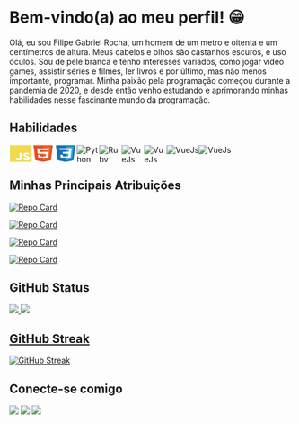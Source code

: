 # Bem-vindo(a) ao meu perfil! 😁
Olá, eu sou Filipe Gabriel Rocha, um homem de um metro e oitenta e um centímetros de altura. Meus cabelos e olhos são castanhos escuros, e uso óculos. Sou de pele branca e tenho interesses variados, como jogar video games, assistir séries e filmes, ler livros e por último, mas não menos importante, programar. Minha paixão pela programação começou durante a pandemia de 2020, e desde então venho estudando e aprimorando minhas habilidades nesse fascinante mundo da programação.

## Habilidades
<div style="display: flex"><br>
  <img align="center" alt="Js" height="30" width="40" src="https://raw.githubusercontent.com/devicons/devicon/master/icons/javascript/javascript-plain.svg">
  <img align="center" alt="HTML" height="30" width="40" src="https://raw.githubusercontent.com/devicons/devicon/master/icons/html5/html5-original.svg">
  <img align="center" alt="CSS" height="30" width="40" src="https://raw.githubusercontent.com/devicons/devicon/master/icons/css3/css3-original.svg">
  <img align="center" alt="Python" height="30" width="40" src="https://cdn.jsdelivr.net/gh/devicons/devicon/icons/python/python-original.svg" />
  <img align="center" alt="Ruby" height="30" width="40" src="https://cdn.jsdelivr.net/gh/devicons/devicon/icons/ruby/ruby-original.svg" />
  <img align="center" alt="VueJs" height="30" width="40" src="https://cdn.jsdelivr.net/gh/devicons/devicon/icons/vuejs/vuejs-original.svg" /> 
  <img align="center" alt="VueJs" height="30" width="40" src="https://cdn.jsdelivr.net/gh/devicons/devicon/icons/react/react-original.svg" />
 <img align="center" alt="VueJs" height="30" src="https://cdn.jsdelivr.net/gh/devicons/devicon/icons/java/java-original.svg" />
 <img align="center" alt="VueJs" height="30" src="https://cdn.jsdelivr.net/gh/devicons/devicon/icons/typescript/typescript-original.svg" />
          
          
             

</div>

## Minhas Principais Atribuições
[![Repo Card](https://github-readme-stats.vercel.app/api/pin/?username=FilipeGabrielRocha&repo=projetos-filmes&show_icons=true&theme=cobalt)](https://github.com/FilipeGabrielRocha/projetos-filmes)

[![Repo Card](https://github-readme-stats.vercel.app/api/pin/?username=FilipeGabrielRocha&repo=siteMarioBros&show_icons=true&theme=cobalt)](https://github.com/FilipeGabrielRocha/siteMarioBros)

[![Repo Card](https://github-readme-stats.vercel.app/api/pin/?username=FilipeGabrielRocha&repo=site-hospital&show_icons=true&theme=cobalt)](https://github.com/FilipeGabrielRocha/site-hospital)

[![Repo Card](https://github-readme-stats.vercel.app/api/pin/?username=FilipeGabrielRocha&repo=projeto-lacoos&show_icons=true&theme=cobalt)](https://github.com/FilipeGabrielRocha/projeto-lacoos)

## GitHub Status
 <div>
   <a href="https://github.com/FilipeGabrielRocha">
   <img height="180em" src="https://github-readme-stats.vercel.app/api?username=FilipeGabrielRocha&show_icons=true&theme=cobalt&include_all_commits=true&count_private=true"/>
   <img height="180em" src="https://github-readme-stats.vercel.app/api/top-langs/?username=FilipeGabrielRocha&layout=compact&langs_count=20&theme=cobalt"/>
</div>

## GitHub Streak
[![GitHub Streak](https://streak-stats.demolab.com/?user=FilipeGabrielRocha&theme=cobalt&dates=FFF)](https://git.io/streak-stats)

## Conecte-se comigo
 
<div>
  <a href="https://www.instagram.com/_filiperochaa/" target="_blank"><img src="https://img.shields.io/badge/-Instagram-%23E4405F?style=for-the-badge&logo=instagram&logoColor=white" target="_blank"></a>
  <a href="https://www.linkedin.com/in/filipe-gabriel-rocha-a4446516a/" target="_blank"><img src="https://img.shields.io/badge/-LinkedIn-%230077B5?style=for-the-badge&logo=linkedin&logoColor=white" target="_blank"></a> 
    <a href="https://web.facebook.com/filipe.rocha.1441" target="_blank"><img src="https://img.shields.io/badge/-Facebook-%230077B5?style=for-the-badge&logo=facebook&logoColor=white" target="_blank"></a> 
</div>